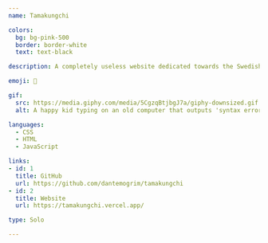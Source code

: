 ```yaml
---
name: Tamakungchi

colors:
  bg: bg-pink-500
  border: border-white
  text: text-black

description: A completely useless website dedicated towards the Swedish king Carl XVI Gustaf and 90's nostalgia.

emoji: 👑

gif:
  src: https://media.giphy.com/media/5CgzqBtjbgJ7a/giphy-downsized.gif
  alt: A happy kid typing on an old computer that outputs 'syntax error'.

languages:
  - CSS
  - HTML
  - JavaScript

links:
- id: 1
  title: GitHub
  url: https://github.com/dantemogrim/tamakungchi
- id: 2
  title: Website
  url: https://tamakungchi.vercel.app/

type: Solo

---
```

